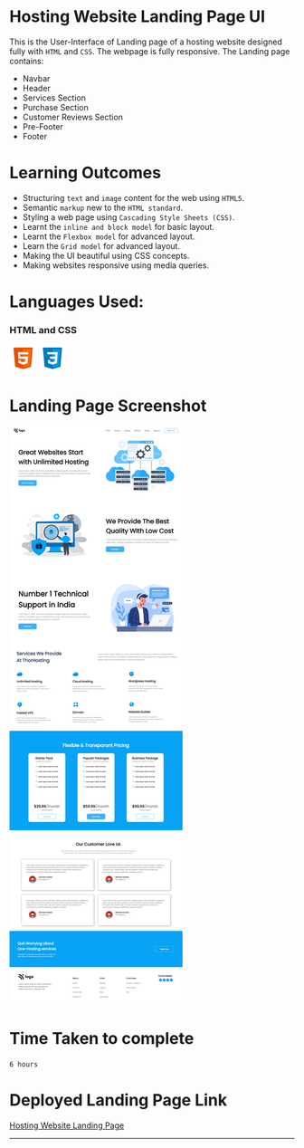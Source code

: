 # Hosting Website Landing Page UI

This is the User-Interface of Landing page of a hosting website designed fully with `HTML` and `CSS`. The webpage is fully responsive. The Landing page contains:

 - Navbar
 - Header
 - Services Section
 - Purchase Section
 - Customer Reviews Section
 - Pre-Footer
 - Footer

 # Learning Outcomes
  
  - Structuring `text` and `image` content for the web using `HTML5`.
  - Semantic `markup` new to the `HTML standard`.
  - Styling a web page using `Cascading Style Sheets (CSS)`.
  - Learnt the `inline and block model` for basic layout.
  - Learnt the `Flexbox model` for advanced layout.
  - Learn the `Grid model` for advanced layout.
  - Making the UI beautiful using CSS concepts.
  - Making websites responsive using media queries.

# Languages Used:
 ### HTML and CSS
 ![HTML](./readme-icons/html.png) 
 ![CSS](./readme-icons/css.png)

 # Landing Page Screenshot

 ![](./Screenshot/1.png)

 # Time Taken to complete
`6 hours`

# Deployed Landing Page Link

[Hosting Website Landing Page](https://hosting-websiteui.netlify.app/)
***